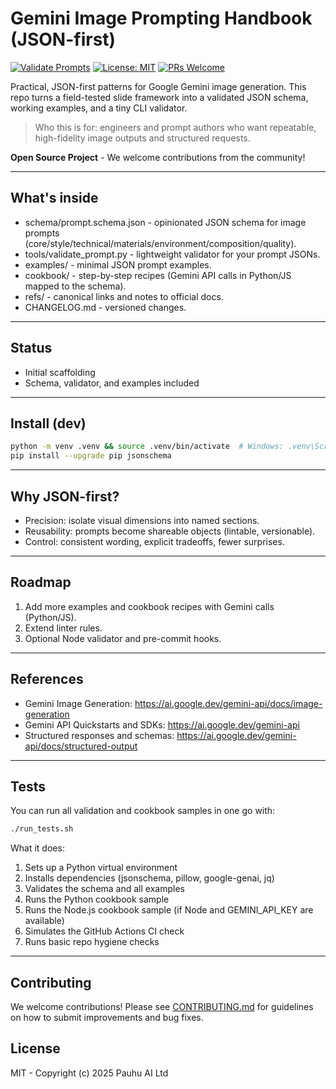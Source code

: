 # Gemini Image Prompting Handbook (JSON-first)

[![Validate Prompts](https://github.com/YOUR_USERNAME/gemini-image-prompting-handbook/actions/workflows/validate.yml/badge.svg)](https://github.com/YOUR_USERNAME/gemini-image-prompting-handbook/actions/workflows/validate.yml)
[![License: MIT](https://img.shields.io/badge/License-MIT-yellow.svg)](https://opensource.org/licenses/MIT)
[![PRs Welcome](https://img.shields.io/badge/PRs-welcome-brightgreen.svg)](CONTRIBUTING.md)

Practical, JSON-first patterns for Google Gemini image generation.
This repo turns a field-tested slide framework into a validated JSON schema, working examples, and a tiny CLI validator.

> Who this is for: engineers and prompt authors who want repeatable, high-fidelity image outputs and structured requests.

**Open Source Project** - We welcome contributions from the community!

---

## What's inside

- schema/prompt.schema.json - opinionated JSON schema for image prompts (core/style/technical/materials/environment/composition/quality).
- tools/validate_prompt.py - lightweight validator for your prompt JSONs.
- examples/ - minimal JSON prompt examples.
- cookbook/ - step-by-step recipes (Gemini API calls in Python/JS mapped to the schema).
- refs/ - canonical links and notes to official docs.
- CHANGELOG.md - versioned changes.

---

## Status

- Initial scaffolding
- Schema, validator, and examples included

---

## Install (dev)

```bash
python -m venv .venv && source .venv/bin/activate  # Windows: .venv\Scripts\activate
pip install --upgrade pip jsonschema
```

---

## Why JSON-first?

- Precision: isolate visual dimensions into named sections.
- Reusability: prompts become shareable objects (lintable, versionable).
- Control: consistent wording, explicit tradeoffs, fewer surprises.

---

## Roadmap

1. Add more examples and cookbook recipes with Gemini calls (Python/JS).
2. Extend linter rules.
3. Optional Node validator and pre-commit hooks.

---

## References

- Gemini Image Generation: https://ai.google.dev/gemini-api/docs/image-generation
- Gemini API Quickstarts and SDKs: https://ai.google.dev/gemini-api
- Structured responses and schemas: https://ai.google.dev/gemini-api/docs/structured-output

---

## Tests

You can run all validation and cookbook samples in one go with:

```bash
./run_tests.sh
```

What it does:
1. Sets up a Python virtual environment
2. Installs dependencies (jsonschema, pillow, google-genai, jq)
3. Validates the schema and all examples
4. Runs the Python cookbook sample
5. Runs the Node.js cookbook sample (if Node and GEMINI_API_KEY are available)
6. Simulates the GitHub Actions CI check
7. Runs basic repo hygiene checks

---
## Contributing

We welcome contributions! Please see [CONTRIBUTING.md](CONTRIBUTING.md) for guidelines on how to submit improvements and bug fixes.

## License

MIT - Copyright (c) 2025 Pauhu AI Ltd
